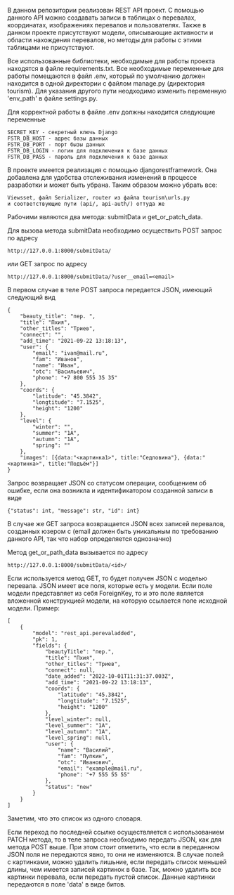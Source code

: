 В данном репозитории реализован REST API проект. С помощью данного API можно создавать записи в
таблицах о перевалах, координатах, изображениях перевалов и пользователях. Также в данном проекте 
присутствуют модели, описывающие активности и области нахождения перевалов, но методы для работы
с этими таблицами не присутствуют.

Все использованные библиотеки, необходимые для работы проекта находятся в файле requirements.txt.
Все необходимые переменные для работы помещаются в файл .env, который по умолчанию должен находится
в одной директории с файлом manage.py (директория tourism). Для указания другого пути неодходимо
изменить переменную 'env_path' в файле settings.py.

Для корректной работы в файле .env должны находится следующие переменные 
   
    SECRET_KEY - секретный ключь Django
    FSTR_DB_HOST - адрес базы данных
    FSTR_DB_PORT - порт бызы данных
    FSTR_DB_LOGIN - логин для подключения к базе данных
    FSTR_DB_PASS - пароль для подключения к базе данных


В проекте имеется реализация с помощью djangorestframework. Она добавлена для удобства отслеживания
изменений в процессе разработки и может быть убрана. Таким образом можно убрать все:
        
    Viewsset, файл Serializer, router из файла tourism\urls.py
    и соответствующие пути (api/, api-auth/) оттуда же

Рабочими являются два метода: submitData и get_or_patсh_data.

Для вызова метода submitData необходимо осуществить POST запрос по адресу 

    http://127.0.0.1:8000/submitData/

или GET запрос по адресу
    
    http://127.0.0.1:8000/submitData/?user__email=<email>

В первом случае в теле POST запроса передается JSON, имеющий следующий вид
        
    {
        "beauty_title": "пер. ",
        "title": "Пхия",
        "other_titles": "Триев",
        "connect": "",
        "add_time": "2021-09-22 13:18:13",
        "user": {
            "email": "ivan@mail.ru",
            "fam": "Иванов",
            "name": "Иван",
            "otc": "Васильевич",
            "phone": "+7 800 555 35 35"
        },
        "coords": {
            "latitude": "45.3842",
            "longtitude": "7.1525",
            "height": "1200"
        },
        "level": {
            "winter": "",
            "summer": "1А",
            "autumn": "1А",
            "spring": ""
        },
        "images": [{data:"<картинка1>", title:"Седловина"}, {data:"<картинка>", title:"Подъём"}]
    }

Запрос возвращает JSON со статусом операции, сообщением об ошибке, если она возникла и
идентификатором созданной записи в виде

    {"status": int, "message": str, "id": int}

В случае же GET запроса возвращается JSON всех записей перевалов, созданных юзером с <email>
(email должен быть уникальным по требованию данного API, так что набор определяется однозначно)

Метод get_or_path_data вызывается по адресу

    http://127.0.0.1:8000/submitData/<id>/

Если используется метод GET, то будет получен JSON с моделью перевала. JSON имеет все поля,
которые есть у модели. Если поле модели представляет из себя ForeignKey, то и это поле является
вложенной конструкцией модели, на которую ссылается поле исходной модели. Пример:

    [
        {
            "model": "rest_api.perevaladded",
            "pk": 1,
            "fields": {
                "beautyTitle": "пер.",
                "title": "Пхия",
                "other_titles": "Триев",
                "connect": null,
                "date_added": "2022-10-01T11:31:37.003Z",
                "add_time": "2021-09-22 13:18:13",
                "coords": {
                    "latitude": "45.3842",
                    "longtitude": "7.1525",
                    "height": "1200"
                },
                "level_winter": null,
                "level_summer": "1А",
                "level_autumn": "1А",
                "level_spring": null,
                "user": {
                    "name": "Василий",
                    "fam": "Пупкин",
                    "otc": "Иванович",
                    "email": "example@mail.ru",
                    "phone": "+7 555 55 55"
                },
                "status": "new"
            }
        }
    ]

Заметим, что это список из одного словаря.

Если переход по последней ссылке осуществляется с использованием PATCH метода, то в теле
запроса необходимо передать JSON, как для метода POST выше. При этом стоит отметить, что если
в переданном JSON поля не передаются явно, то они не изменяются. В случае полей с картинками,
можно удалить лишьние, если передать список меньшей длины, чем имеется записей картинок в базе.
Так, можно удалить все картинки перевала, если передать пустой список. Данные картинки передаются
в поле 'data' в виде битов.
